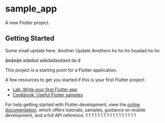 # sample_app

A new Flutter project.

## Getting Started
Some small update here.
Another Update
Anothers
ho ho
ho hoadad
ho ho

фвфвфв
adadad
adadadasdasd
da
d

This project is a starting point for a Flutter application.

A few resources to get you started if this is your first Flutter project:

- [Lab: Write your first Flutter app](https://docs.flutter.dev/get-started/codelab)
- [Cookbook: Useful Flutter samples](https://docs.flutter.dev/cookbook)

For help getting started with Flutter development, view the
[online documentation](https://docs.flutter.dev/), which offers tutorials,
samples, guidance on mobile development, and a full API reference.
1
1
1
1
1
1
1
1
1
1
1
1
1
1
1
1
1
